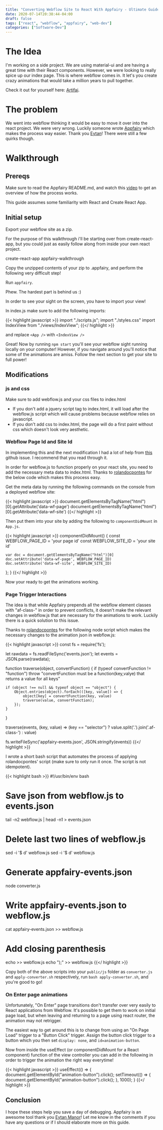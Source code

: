 ```yaml
---
title: "Converting Webflow Site to React With Appfairy - Ultimate Guide"
date: 2020-07-14T20:38:44-04:00
draft: false
tags: ["react", "webflow", "appfairy", "web-dev"]
categories: ["Software-Dev"]
---
```


# The Idea

I'm working on a side project. We are using material-ui and are having a great time with their React components. However, we were looking to really spice up our index page. This is where webflow comes in. It let's you create crazy animations that would take a million years to pull together.

Check it out for yourself here: [Artifai](https://artif.ai).

# The problem

We went into webflow thinking it would be easy to move it over into the react project. We were very wrong. Luckily someone wrote [Appfairy](https://github.com/DAB0mB/Appfairy) which makes the process way easier. Thank you [Eytan](https://github.com/DAB0mB/Appfairy)! There were still a few quirks though.

# Walkthrough

## Prereqs

Make sure to read the Appfairy README.md, and watch this [video](https://www.youtube.com/watch?v=6hJe6pZld0o) to get an overview of how the process works.

This guide assumes some familiarity with React and Create React App.

## Initial setup

Export your webflow site as a zip.

For the purpose of this walkthrough i'll be starting over from create-react-app, but you could just as easily follow along from inside your own react project.

create-react-app appfairy-walkthrough

Copy the unzipped contents of your zip to .appfairy, and perform the following very difficult step!

Run `appfairy`.

Phew. The hardest part is behind us :)

In order to see your sight on the screen, you have to import your view!

In index.js make sure to add the following imports:

{{< highlight javascript >}}
import "./scripts.js";
import "./styles.css"
import IndexView from "./views/IndexView";
{{</ highlight >}}

and replace `<App />` with `<IndexView />`

Great! Now by running `npm start` you'll see your webflow sight running locally on your computer! However, if you navigate around you'll notice that some of the animations are amiss. Follow the next section to get your site to full power!

## Modifications

### js and css

Make sure to add webflow.js and your css files to index.html

- If you don't add a jquery script tag to index.html, it will load after the webflow.js script which will cause problems because webflow relies on javascript.
- If you don't add css to index.html, the page will do a first paint without css which doesn't look very aesthetic.

### Webflow Page Id and Site Id

In implementing this and the next modification I had a lot of help from [this](https://github.com/DAB0mB/Appfairy/issues/7) github issue. I recommend that you read through it.

In order for webflow.js to function properly on your react site, you need to add the necessary meta data to index.html. Thanks to [rolandocpontes](https://github.com/ronaldocpontes) for the below code which makes this process easy.

Get the meta data by running the following commands on the console from a deployed webflow site:

{{< highlight javascript >}}
document.getElementsByTagName("html")[0].getAttribute('data-wf-page')
document.getElementsByTagName("html")[0].getAttribute('data-wf-site')
{{</ highlight >}}

Then put them into your site by adding the following to `componentDidMount` in `App.js`.

{{< highlight javascript >}}
componentDidMount() {
    const WEBFLOW_PAGE_ID = 'your page id'
    const WEBFLOW_SITE_ID = 'your site id'

    var doc = document.getElementsByTagName("html")[0]
    doc.setAttribute('data-wf-page', WEBFLOW_PAGE_ID)
    doc.setAttribute('data-wf-site', WEBFLOW_SITE_ID)
  };
}
{{</ highlight >}}

Now your ready to get the animations working. 

### Page Trigger Interactions

The idea is that while Appfairy prepends all the webflow element classes with "af-class-" in order to prevent conflicts, it doesn't make the relevant changes in webflow.js that are necessary for the animations to work. Luckily there is a quick solution to this issue.

Thanks to [rolandocpontes](https://github.com/ronaldocpontes) for the following node script which makes the necessary changes to the animation json in webflow.js:

{{< highlight javascript >}}
const fs = require('fs');

let rawdata = fs.readFileSync('events.json');
let events = JSON.parse(rawdata);

function traverse(object, convertFunction) {
    if (typeof convertFunction != "function")
        throw "convertFunction must be a function(key,valye) that returns a value for all keys"

    if (object !== null && typeof object == "object") {
        Object.entries(object).forEach(([key, value]) => {
            object[key] = convertFunction(key, value)
            traverse(value, convertFunction);
        });
    }
}

traverse(events, (key, value) => (key == "selector") ? value.split('.').join('.af-class-') : value)

fs.writeFileSync('appfairy-events.json', JSON.stringify(events))
{{</ highlight >}}

I wrote a short bash script that automates the process of applying rolandocpontes' script (make sure to only run it once. The script is not idempotent).

{{< highlight bash >}}
#!/usr/bin/env bash

# Save json from webflow.js to events.json
tail -n2 webflow.js | head -n1 > events.json

# Delete last two lines of webflow.js
sed -i '$ d' webflow.js
sed -i '$ d' webflow.js

# Generate appfairy-events.json
node converter.js

# Write appfairy-events.json to webflow.js
cat appfairy-events.json >> webflow.js

# Add closing parenthesis
echo >> webflow.js
echo ");" >> webflow.js
{{</ highlight >}}

Copy both of the above scripts into your `public/js` folder as `converter.js` and `apply-converter.sh` respectively, run `bash apply-converter.sh`, and you're good to go!

### On Enter page animations

Unfortunately, "On Enter" page transitions don't transfer over very easily to React applications from Webflow. It's possible to get them to work on initial page load, but when leaving and returning to a page using react router, the animation may not retrigger.

The easiest way to get around this is to change from using an "On Page Load" trigger to a "Button Click" trigger. Assign the button click trigger to a button which you then set `display: none`, and `id=animation-button`.

Now from inside the useEffect (or componentDidMount for a React component) function of the view controller you can add in the following in order to trigger the animation the right way everytime!

{{< highlight javascript >}}
useEffect(() => {
  document.getElementById("animation-button").click();
  setTimeout(() => {
    document.getElementById("animation-button").click();
  }, 1000);
}
{{</ highlight >}}

## Conclusion

I hope these steps help you save a day of debugging. Appfairy is an awesome tool thank you [Eytan Manor](https://github.com/DAB0mB/Appfairy)! Let me know in the comments if you have any questions or if I should elaborate more on this guide.
